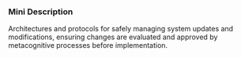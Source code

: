 ### Mini Description

Architectures and protocols for safely managing system updates and modifications, ensuring changes are evaluated and approved by metacognitive processes before implementation.
